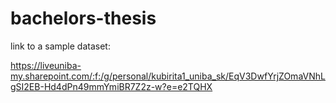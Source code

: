 # bachelors-thesis

link to a sample dataset:

https://liveuniba-my.sharepoint.com/:f:/g/personal/kubirita1_uniba_sk/EqV3DwfYrjZOmaVNhLgSI2EB-Hd4dPn49mmYmiBR7Z2z-w?e=e2TQHX
